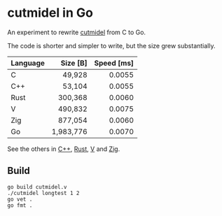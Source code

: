 # cutmidel in Go

An experiment to rewrite [cutmidel] from C to Go.

The code is shorter and simpler to write, but the size grew substantially.

| Language |  Size [B] |  Speed [ms] |
|----------|----------:|------------:|
| C        |    49,928 |      0.0055 |
| C++      |    53,104 |      0.0055 |
| Rust     |   300,368 |      0.0060 |
| V        |   490,832 |      0.0075 |
| Zig      |   877,054 |      0.0060 |
| Go       | 1,983,776 |      0.0070 |

See the others in [C++], [Rust], [V] and [Zig].

## Build

    go build cutmidel.v
    ./cutmidel longtest 1 2
    go vet .
    go fmt .

[cutmidel]: https://github.com/prantlf/cutmidel
[C++]: https://github.com/prantlf/cpp-cutmidel
[Rust]: https://github.com/prantlf/rust-cutmidel
[V]: https://github.com/prantlf/v-cutmidel
[Zig]: https://github.com/prantlf/zig-cutmidel
